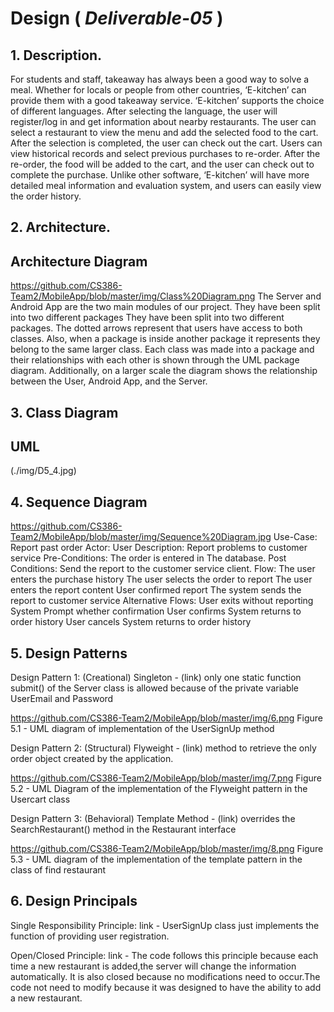 # Design ( *Deliverable-05* )

## 1. Description.
For students and staff, takeaway has always been a good way to solve a meal. Whether for locals or people from other countries, ‘E-kitchen’ can provide them with a good takeaway service. ‘E-kitchen’ supports the choice of different languages. After selecting the language, the user will register/log in and get information about nearby restaurants. The user can select a restaurant to view the menu and add the selected food to the cart. After the selection is completed, the user can check out the cart. Users can view historical records and select previous purchases to re-order. After the re-order, the food will be added to the cart, and the user can check out to complete the purchase. Unlike other software, ‘E-kitchen’ will have more detailed meal information and evaluation system, and users can easily view the order history.

## 2. Architecture.
  ## Architecture Diagram
  https://github.com/CS386-Team2/MobileApp/blob/master/img/Class%20Diagram.png
  The Server and Android App are the two main modules of our project. They have been split into two different packages They have been split into two different packages. The dotted arrows represent that users have access to both classes. Also, when a package is inside another package it represents they belong to the same larger class. Each class was made into a package and their relationships with each other is shown through the UML package diagram. Additionally, on a larger scale the diagram shows the relationship between the User, Android App, and the Server.
  
## 3. Class Diagram 
  ## UML
  (./img/D5_4.jpg)

## 4. Sequence Diagram
  https://github.com/CS386-Team2/MobileApp/blob/master/img/Sequence%20Diagram.jpg
  Use-Case: Report past order
Actor: User
Description: Report problems to customer service
Pre-Conditions: The order is entered in The database.
Post Conditions: Send the report to the customer service client.
Flow:
The user enters the purchase history
The user selects the order to report
The user enters the report content
User confirmed report
The system sends the report to customer service
Alternative Flows:
User exits without reporting
System Prompt whether confirmation
User confirms
System returns to order history
User cancels
System returns to order history

## 5. Design Patterns 
Design Pattern 1: (Creational) Singleton - (link) only one static function submit()
of the Server class is allowed because of the private variable UserEmail and Password

https://github.com/CS386-Team2/MobileApp/blob/master/img/6.png
Figure 5.1 - UML diagram of implementation of the UserSignUp method

Design Pattern 2: (Structural) Flyweight - (link) method to retrieve the
only order object created by the application.
 
https://github.com/CS386-Team2/MobileApp/blob/master/img/7.png 
Figure 5.2 - UML Diagram of the implementation of the Flyweight pattern in
the Usercart class

Design Pattern 3: (Behavioral) Template Method - (link) overrides the
SearchRestaurant() method in the Restaurant interface
 
https://github.com/CS386-Team2/MobileApp/blob/master/img/8.png
Figure 5.3 - UML diagram of the implementation of the template pattern in
the class of find restaurant


## 6. Design Principals
Single Responsibility Principle: link - UserSignUp class just implements the function of providing user registration.

Open/Closed Principle: link - The code follows this principle because each time a new restaurant is added,the server will change the information automatically. It is also closed because no modifications need to occur.The code not need to modify because it was designed to have the ability to add a new restaurant.

